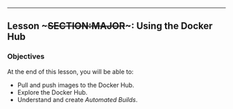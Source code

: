 ---
## Lesson ~~~SECTION:MAJOR~~~: Using the Docker Hub

### Objectives

At the end of this lesson, you will be able to:

* Pull and push images to the Docker Hub.
* Explore the Docker Hub.
* Understand and create *Automated Builds*.
